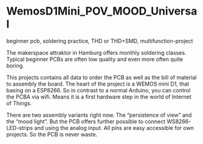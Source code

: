 # WemosD1Mini_POV_MOOD_Universal
beginner pcb, soldering practice, THD or THD+SMD, multifunction-project

The makerspace attraktor in Hamburg offers monthly soldering classes.
Typical beginner PCBs are often low quality and even more often quite boring.

This projects contains all data to order the PCB as well as the bill of material to assembly the board.
The heart of the project is a WEMOS mini D1, that basing on a ESP8266. 
So in contrast to a normal Arduino, you can control the PCBA via wifi. Means it is a first hardware step in the world of Internet of Things.

There are two assembly variants right now. The “persistence of view” and the “mood light”.
But the PCB offers further possible to connect WS8266-LED-strips and using the analog input.
All pins are easy accessible for own projects. So the PCB is never waste.
